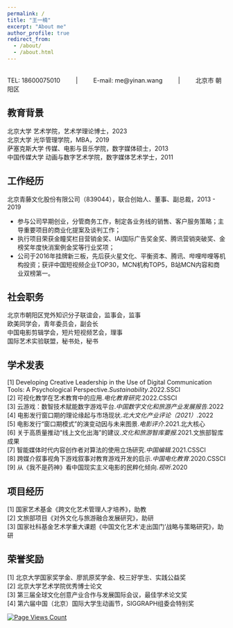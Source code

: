 ```yaml
---
permalink: /
title: "王一楠"
excerpt: "About me"
author_profile: true
redirect_from: 
  - /about/
  - /about.html
---
```

 <br/>
TEL: 18600075010  &emsp;&emsp;  |  &emsp;&emsp;  E-mail: me@yinan.wang  &emsp;&emsp;  |   &emsp;&emsp; 北京市 朝阳区

## 教育背景
北京大学 艺术学院，艺术学理论博士，2023<br/>
北京大学 光华管理学院，MBA，2019<br/>
萨塞克斯大学 传媒、电影与音乐学院，数字媒体硕士，2013<br/>
中国传媒大学 动画与数字艺术学院，数字媒体艺术学士，2011<br/>

## 工作经历
北京青藤文化股份有限公司（839044），联合创始人、董事、副总裁，2013 - 2019<br/>
* 参与公司早期创业，分管商务工作，制定各业务线的销售、客户服务策略；主导重要项目的商业化提案及谈判工作；
* 执行项目荣获金瞳奖栏目营销金奖、IAI国际广告奖金奖、腾讯营销突破奖、金榜奖年度快消案例金奖等行业奖项；
* 公司于2016年挂牌新三板，先后获火星文化、平衡资本、腾讯、哔哩哔哩等机构投资；获评中国短视频企业TOP30，MCN机构TOP5，B站MCN内容和商业双榜第一。

## 社会职务
北京市朝阳区党外知识分子联谊会，监事会，监事<br/>
欧美同学会，青年委员会，副会长<br/>
中国电影剪辑学会，短片短视频艺会，理事<br/>
国际艺术实验联盟，秘书处，秘书<br/>

## 学术发表
[1] Developing Creative Leadership in the Use of Digital Communication Tools: A Psychological Perspective.*Sustainability*.2022.SSCI<br/>
[2] 可视化教学在艺术教育中的应用.*电化教育研究*.2022.CSSCI<br/>
[3] 云游戏：数智技术赋能数字游戏平台.*中国数字文化和旅游产业发展报告*.2022<br/>
[4] 电影发行窗口期的理论缘起与市场现状.*北大文化产业评论（2021）*.2022<br/>
[5] 电影发行“窗口期模式”的演变动因与未来图景.*电影评介*.2021.北大核心<br/>
[6] 关于高质量推动“线上文化出海”的建议.*文化和旅游智库要报*.2021.文旅部智库成果<br/>
[7] 智能媒体时代内容创作者对算法的使用立场研究.*中国编辑*.2021.CSSCI<br/>
[8] 跨媒介叙事视角下游戏叙事对教育游戏开发的启示.*中国电化教育*.2020.CSSCI<br/>
[9] 从《我不是药神》看中国现实主义电影的民粹化倾向.*视听*.2020<br/>

## 项目经历
[1] 国家艺术基金《跨文化艺术管理人才培养》，助教<br/>
[2] 文旅部项目《对外文化与旅游融合发展研究》，助研<br/>
[3] 国家社科基金艺术学重大课题《中国文化艺术‘走出国门’战略与策略研究》，助研<br/>

## 荣誉奖励
[1] 北京大学国家奖学金、廖凯原奖学金、校三好学生、实践公益奖<br/>
[2] 北京大学艺术学院优秀博士论文<br/>
[3] 第三届全球文化创意产业合作与发展国际会议，最佳学术论文奖<br/>
[4] 第六届中国（北京）国际大学生动画节，SIGGRAPH组委会特别奖<br/>

[![Page Views Count](https://badges.toozhao.com/badges/01GBQDECJK344TKGFA56YGYRHF/green.svg)](https://badges.toozhao.com/stats/01GBQDECJK344TKGFA56YGYRHF "Get your own page views count badge on badges.toozhao.com")

